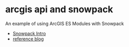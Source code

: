 # arcgis api and snowpack
An example of using ArcGIS ES Modules with Snowpack

- [Snowpack Intro](https://www.snowpack.dev/tutorials/getting-started)
- [reference blog](https://odoe.net/blog/snowpack-jsapi)

